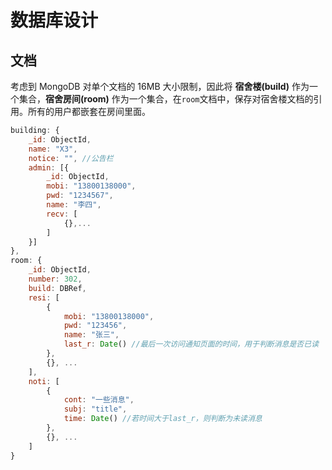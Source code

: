 # 数据库设计

## 文档
考虑到 MongoDB 对单个文档的 16MB 大小限制，因此将 **宿舍楼(build)** 作为一个集合，**宿舍房间(room)**  作为一个集合，在`room`文档中，保存对宿舍楼文档的引用。所有的用户都嵌套在房间里面。

```js
building: {
    _id: ObjectId,
    name: "X3",
    notice: "", //公告栏
    admin: [{
        _id: ObjectId,
        mobi: "13800138000",
        pwd: "1234567",
        name: "李四",
        recv: [
            {},...
        ]
    }]
},
room: {
    _id: ObjectId,
    number: 302,
    build: DBRef,
    resi: [
        {
            mobi: "13800138000",
            pwd: "123456",
            name: "张三",
            last_r: Date() //最后一次访问通知页面的时间，用于判断消息是否已读
        },
        {}, ...
    ],
    noti: [
        {
            cont: "一些消息",
            subj: "title",
            time: Date() //若时间大于last_r，则判断为未读消息
        },
        {}, ...
    ]
}
```



